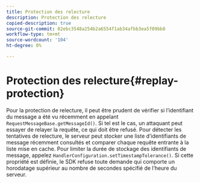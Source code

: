 ```yaml
---
title: Protection des relecture
description: Protection des relecture
copied-description: true
source-git-commit: 02ebc3548a254b2a6554f1ab34afbb3ea5f09bb8
workflow-type: tm+mt
source-wordcount: '104'
ht-degree: 0%

---
```


# Protection des relecture{#replay-protection}

Pour la protection de relecture, il peut être prudent de vérifier si l’identifiant du message a été vu récemment en appelant `RequestMessageBase.getMessageId()`. Si tel est le cas, un attaquant peut essayer de relayer la requête, ce qui doit être refusé. Pour détecter les tentatives de relecture, le serveur peut stocker une liste d’identifiants de message récemment consultés et comparer chaque requête entrante à la liste mise en cache. Pour limiter la durée de stockage des identifiants de message, appelez `HandlerConfiguration.setTimestampTolerance()`. Si cette propriété est définie, le SDK refuse toute demande qui comporte un horodatage supérieur au nombre de secondes spécifié de l’heure du serveur.
